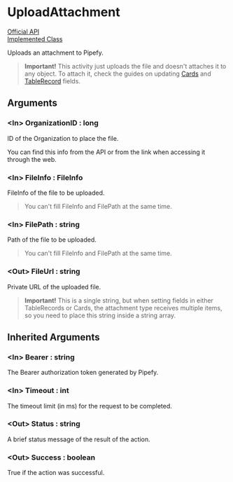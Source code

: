 # UploadAttachment

[Official API](https://developers.pipefy.com/v1.0/docs/how-to-upload-attachments-and-attach-to-a-card-record)  
[Implemented Class](../Capgemini.Pipefy/Attachment/UploadAttachment.cs)

Uploads an attachment to Pipefy.

> **Important!** This activity just uploads the file and doesn't attaches it to any object. To attach it, check the guides on updating [Cards](updateCardField.md) and [TableRecord](setTableRecordFieldValue.md) fields.

## Arguments

### &lt;In&gt; OrganizationID : long

ID of the Organization to place the file.

You can find this info from the API or from the link when accessing it through the web.

### &lt;In&gt; FileInfo : FileInfo

FileInfo of the file to be uploaded.

> You can't fill FileInfo and FilePath at the same time.

### &lt;In&gt; FilePath : string

Path of the file to be uploaded.

> You can't fill FileInfo and FilePath at the same time.

### &lt;Out&gt; FileUrl : string

Private URL of the uploaded file.

> **Important!** This is a single string, but when setting fields in either TableRecords or Cards, the attachment type receives multiple items, so you need to place this string inside a string array.

## Inherited Arguments

### &lt;In&gt; Bearer : string

The Bearer authorization token generated by Pipefy.

### &lt;In&gt; Timeout : int

The timeout limit (in ms) for the request to be completed.

### &lt;Out&gt; Status : string

A brief status message of the result of the action.

### &lt;Out&gt; Success : boolean

True if the action was successful.
